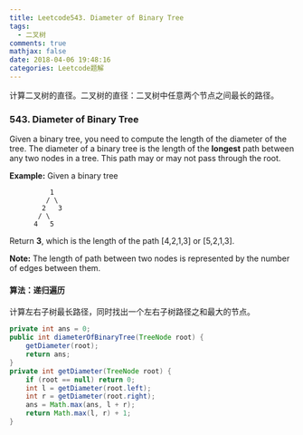 ```yaml
---
title: Leetcode543. Diameter of Binary Tree
tags:
  - 二叉树
comments: true
mathjax: false
date: 2018-04-06 19:48:16
categories: Leetcode题解
---
```


计算二叉树的直径。二叉树的直径：二叉树中任意两个节点之间最长的路径。

<!-- more -->

### 543. Diameter of Binary Tree

Given a binary tree, you need to compute the length of the diameter of the tree. The diameter of a binary tree is the length of the **longest** path between any two nodes in a tree. This path may or may not pass through the root.

**Example:**
Given a binary tree 

```
          1
         / \
        2   3
       / \     
      4   5    
```

Return **3**, which is the length of the path [4,2,1,3] or [5,2,1,3].

**Note:** The length of path between two nodes is represented by the number of edges between them.



#### 算法：递归遍历

计算左右子树最长路径，同时找出一个左右子树路径之和最大的节点。

```java
private int ans = 0;
public int diameterOfBinaryTree(TreeNode root) {
    getDiameter(root);
    return ans;
}
private int getDiameter(TreeNode root) {
    if (root == null) return 0;
    int l = getDiameter(root.left);
    int r = getDiameter(root.right);
    ans = Math.max(ans, l + r);
    return Math.max(l, r) + 1;
}
```



